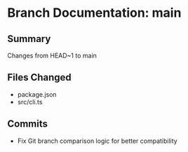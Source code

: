# Branch Documentation: main

## Summary
Changes from HEAD~1 to main

## Files Changed
- package.json
- src/cli.ts

## Commits
- Fix Git branch comparison logic for better compatibility
